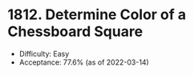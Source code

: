 # 1812. Determine Color of a Chessboard Square
- Difficulty: Easy
- Acceptance: 77.6% (as of 2022-03-14)
